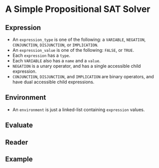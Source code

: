 # A Simple Propositional SAT Solver

## Expression
* An `expression_type` is one of the following: a `VARIABLE`, `NEGATION`, `CONJUNCTION`, `DISJUNCTION`, or `IMPLICATION`.
* An `expression_value` is one of the following: `FALSE`, or `TRUE`.
* Each `expression` has a `type`.
* Each `VARIABLE` also has a `name` and a `value`.
* `NEGATION` is a unary operator, and has a single accessible child expression.
* `CONJUNCTION`, `DISJUNCTION`, and `IMPLICATION` are binary operators, and have dual accessible child expressions.

## Environment
* An `environment` is just a linked-list containing `expression` values.

## Evaluate

## Reader

## Example
